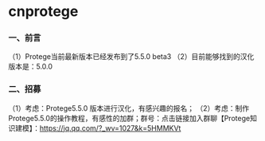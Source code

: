 # cnprotege
### 一、前言
（1）Protege当前最新版本已经发布到了5.5.0 beta3
（2）目前能够找到的汉化版本是：5.0.0 
### 二、招募
（1）考虑：Protege5.5.0 版本进行汉化，有感兴趣的报名；
（2）考虑：制作Protege5.5.0的操作教程，有感性的加群；群号：点击链接加入群聊【Protege知识建模】：https://jq.qq.com/?_wv=1027&k=5HMMKVt
